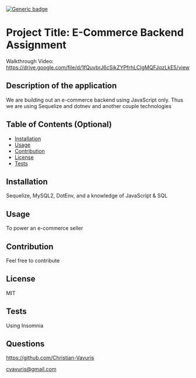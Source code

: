 
[![Generic badge](https://img.shields.io/badge/LICENSE-MIT-<BLUE>.svg)](https://shields.io/)
# Project Title: E-Commerce Backend Assignment

Walkthrough Video: 
https://drive.google.com/file/d/1fQuvbrJ6cSikZYPfrhLCIgMQFJqzLkE5/view 

## Description of the application

We are building out an e-commerce backend using JavaScript only. Thus we are using Sequelize and dotnev and another couple technologies

## Table of Contents (Optional)

* [Installation](#installation)
* [Usage](#usage)
* [Contribution](#Contribution)
* [License](#license)
* [Tests](#Tests)




## Installation

Sequelize, MySQL2, DotEnv, and a knowledge of JavaScript & SQL 


## Usage 

To power an e-commerce seller


## Contribution

Feel free to contribute

## License

MIT

## Tests

Using Insomnia

## Questions

https://github.com/Christian-Vavuris

cvavuris@gmail.com
